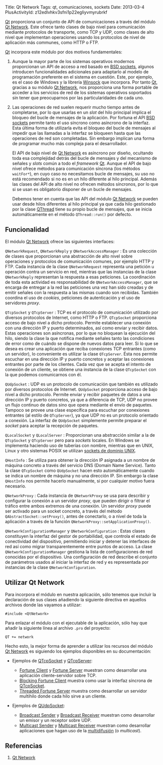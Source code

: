 Title: Qt Network
Tags: qt, comunicaciones, sockets
Date: 2013-03-4
PlusActivityId: z12edlvhkv3sfni1p22egliyvmyrubrkf

[Qt] proporciona un conjunto de API de comunicaciones a través del módulo
[Qt Network]. Este ofrece tanto clases de bajo nivel para comunicación
mediante protocolos de transporte, como TCP y UDP, como clases de alto nivel que
implementan operaciones usando los protocolos de nivel de aplicación más
communes, como HTTP o FTP.

[Qt] incorpora este módulo por dos motivos fundamentales:

 1. Aunque la mayor parte de los sistemas operativos modernos proporcionan un
 API de acceso a red basado en [BSD sockets](|filename|/Overviews/sockets.md),
 algunos introducen funcionalidades adicionales para adaptarlo al modelo
 de programación preferente en el sistema en cuestión. Este, por ejemplo,
 es el caso de Windows y la librería [Winsock](|filename|/Overviews/sockets.md)
 que incorpora. Por tanto [Qt], gracias a su módulo [Qt Network], nos
 proporciona una forma portable de acceder a los servicios de red de los
 sistemas operativos soportados sin tener que preocuparnos por las
 particularidades de cada uno.
 
 2. Las operaciones de red suelen requerir mucho tiempo antes de completarse,
 por lo que usarlas en un _slot_ del hilo principal implica el bloqueo del bucle
 de mensajes de la aplicación. Por fortuna el API [BSD sockets](|filename|/Overviews/sockets.md)
 permite tanto el uso síncrono como asíncrono de la interfaz. Esta última
 forma de utilizarla evita el bloqueo del bucle de mensajes al impedir que las
 llamadas a la interfaz se bloqueen hasta que las operaciones de red son
 completadas. Sin embargo implican una forma de programar mucho más compleja
 para el desarrollador.
 
    El API de bajo nivel de [Qt Network] es asíncrono por diseño,
 ocultando toda esa complejidad detrás del bucle de mensajes y del mecanismo
 de señales y _slots_ común a todo el _framework_ [Qt]. Aunque el API de bajo
 nivel ofrece métodos para comunicación síncrona (los métodos `waitFor*`),
 en cuyo caso no necesitamos bucle de mensajes, su uso no está recomendado
 si no es en un hilo diferente al hilo principal. Además las clases del API
 de alto nivel no ofrecen métodos síncronos, por lo que si se usan es
 obligatorio disponer de un bucle de mensajes.
 
    Debemos tener en cuenta que las API del módulo [Qt Network] se pueden usar
 desde hilos diferentes al hilo principal ya que cada hilo gestionado por la
 clase [QThread](|filename|/Qt/hilos-usando-senales-y-slots.md)
 tiene su propio bucle de mensajes, que se inicia automáticamente en el método
 `QThread::run()` por defecto.

## Funcionalidad

El módulo [Qt Network] ofrece las siguientes interfaces:

`QNetworkRequest`, `QNetworkReply` y `QNetworkAccessManager`
: Es una colección de clases que proporcionan una abstracción de alto nivel
sobre operaciones y protocolos de comunicación comunes, por ejemplo HTTP y FTP.
Cada instancia de la clase `QNetworkRequest` representa una petición u operación
contra un servicio en red, mientras que las instancias de la clase
`QNetworkReply` representan la respuesta a esas peticiones. La coordinación
de toda esta actividad es responsabilidad de `QNetworkAccessManager`, que
se encarga de entregar a la red las peticiones una vez han sido creadas y de
emitir señales con la respuesta a las mismas cuando son recibidas. También
coordina el uso de _cookies_, peticiones de autenticación y el uso de
servidores _proxy_.

`QTcpSocket` y `QTcpServer`
: TCP es el protocolo de comunicación utilizado por diversos protocolos de
Internet, como HTTP o FTP. `QTcpSocket` proporciona acceso de bajo nivel a
dicho protocolo. Permite establecer una conexión con una dirección IP y puerto
determinados, así como enviar y recibir datos. Estas operaciones son
asíncronas, por lo que no bloquean la ejecución del hilo, siendo la clase la
que notifica mediante señales tanto las condiciones de error como de cuándo
se dispone de nuevos datos para leer. Si lo que se desea es crear una
aplicación que reciba conexiones TCP entrantes (como un servidor), lo
conveniente es utilizar la clase `QTcpServer`. Ésta nos permite escuchar en
una dirección IP y puerto concretos y aceptar las conexiones entrantes por parte
de los clientes. Cada vez que se acepta el intento de conexión de un cliente,
se obtiene una instancia de la clase `QTcpSocket` con la que podemos
comunicarnos con él.

`QUdpSocket`
: UDP es un protocolo de comunicación que también es utilizado por diversos
protocolos de Internet. `QUdpSocket` proporciona acceso de bajo nivel a
dicho protocolo. Permite enviar y recibir paquetes de datos a una dirección IP
y puerto concretos, ya que a diferencia de TCP, UDP no provee un flujo continuo
de datos sino que opera mediante el envío de paquetes. Tampoco se provee una
clase específica para escuchar por conexiones entrantes (al estilo de
`QTcpServer`), ya que UDP no es un protocolo orientado a conexión. La interfaz
de `QUdpSocket` simplemente permite preparar el _socket_ para aceptar la
recepción de paquetes.

`QLocalSocket` y `QLocalServer`
: Proporcionan una abstracción similar a la de `QTcpSocket` y `QTcpServer` pero
para _sockets_ locales. En Windows se implementa haciendo uso de tuberías con
nombre, mientras que en UNIX, Linux y otro sistemas POSIX se utilizan
[sockets de dominio UNIX](http://es.wikipedia.org/wiki/Socket_Unix).

`QHostInfo`
: Se utiliza para obtener la dirección IP asignada a un nombre de máquina
concreto a través del servicio DNS (Domain Name Service). Tanto la clase
`QTcpSocket` como `QUdpSocket` hacen esto automáticamente cuando se indica
un nombre de máquina y no una dirección IP. Sin embargo la clase `QHostInfo`
nos permite hacerlo manualmente, si por cualquier motivo fuera necesario.

`QNetworkProxy`
: Cada instancia de `QNetworkProxy` se usa para describir y configurar la
conexión a un servidor _proxy_, que pueden dirigir o filtrar el tráfico
entre ambos extremos de una conexión. Un servidor _proxy_ puede ser activado
para un socket concreto, a través del método `QAbstractSocket::setProxy()`,
antes de conectarlo, o a nivel de toda la aplicación a través
de la función `QNetworkProxy::setApplicationProxy()`.

`QNetworkConfigurationManager` y `QNetworkConfiguration`
: Estas clases constituyen la interfaz del gestor de portabilidad, que controla
el estado de conectividad del dispositivo, permitiendo iniciar y detener las
interfaces de red así como migrar transparentemente entre puntos de acceso.
La clase `QNetworkConfigurationManager` gestiona la lista de configuraciones
de red conocidas por el dispositivo. Una configuración de red describe el
conjunto de parámetros usados al iniciar la interfaz de red y es representada
por instancias de la clase `QNetworkConfiguration`.

## Utilizar Qt Network

Para incorpora el módulo en nuestra aplicación, sólo tenemos que incluir la
declaración de sus clases añadiendo la siguiente directiva en aquellos
archivos donde las vayamos a utilizar:

    #include <QtNetwork>

Para enlazar el módulo con el ejecutable de la aplicación, sólo hay que añadir
la siguiente línea al archivo `.pro` del proyecto:

    QT += network

Hecho esto, la mejor forma de aprender a utilizar los recursos del módulo
[Qt Network] es siguiendo los ejemplos disponibles en su documentación:

 * Ejemplos de [QTcpSocket] y [QTcpServer]:
    * [Fortune Client](http://qt-project.org/doc/qt-5.0/qtnetwork/fortuneclient.html)
    y [Fortune Server](http://qt-project.org/doc/qt-5.0/qtnetwork/fortuneserver.html)
    muestran como desarrollar una aplicación cliente-servidor sobre TCP.
    * [Blocking Fortune Client](http://qt-project.org/doc/qt-5.0/qtnetwork/blockingfortuneclient.html)
    muestra como usar la interfaz síncrona de [QTcpSocket].
    * [Threaded Fortune Server](http://qt-project.org/doc/qt-5.0/qtnetwork/threadedfortuneserver.html)
    muestra como desarrollar un servidor multihilo donde cada hilo sirve a un
    cliente.

 * Ejemplos de [QUdpSocket]:
    * [Broadcast Sender](http://qt-project.org/doc/qt-5.0/qtnetwork/broadcastsender.html)
    y [Broadcast Receiver](http://qt-project.org/doc/qt-5.0/qtnetwork/broadcastreceiver.html)
    muestran como desarrollar un emisor y un receptor sobre UDP.
    * [Multicast Sender](http://qt-project.org/doc/qt-5.0/qtnetwork/multicastsender.html)
    y [Multicast Receiver](http://qt-project.org/doc/qt-5.0/qtnetwork/multicastreceiver.html)
    muestran como desarrollar aplicaciones que hagan uso de la
    [multidifusión](http://es.wikipedia.org/wiki/Multidifusi%C3%B3n) (o _multicast_).
    
## Referencias

 1. [Qt Network]

[Qt]: |filename|/Overviews/proyecto-qt.md "Proyecto Qt"
[QTcpSocket]: http://qt-project.org/doc/qt-5.0/qtnetwork/qtcpsocket.html "QTcpSocket"
[QTcpServer]: http://qt-project.org/doc/qt-5.0/qtnetwork/qtcpserver.html "QTcpServer"
[QUdpSocket]: http://qt-project.org/doc/qt-5.0/qtnetwork/qudpsocket.html "QUdpSocket"
[Qt Network]: http://qt-project.org/doc/qt-5.0/qtnetwork/ "Qt Network"